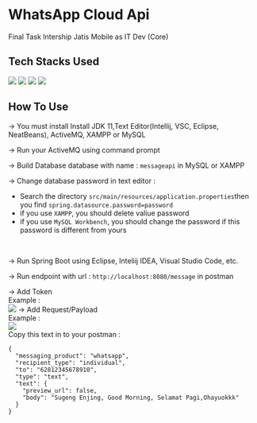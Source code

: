 # WhatsApp Cloud Api
Final Task Intership Jatis Mobile as IT Dev (Core)

## Tech Stacks Used
[![](https://img.shields.io/badge/Spring-6DB33F?style=for-the-badge&logo=spring&logoColor=white)]() [![](https://img.shields.io/badge/-ActiveMQ-red)]() [![](https://img.shields.io/badge/MySQL-005C84?style=for-the-badge&logo=mysql&logoColor=white)]() [![](https://img.shields.io/badge/Postman-FF6C37?style=for-the-badge&logo=postman&logoColor=white)]()

## How To Use
-> You must install Install JDK 11,Text Editor(Intellij, VSC, Eclipse, NeatBeans), ActiveMQ, XAMPP or MySQL

-> Run your ActiveMQ using command prompt

-> Build Database database with name : `messageapi` in MySQL or XAMPP

-> Change database password in text editor :
- Search the directory `src/main/resources/application.properties`then you find `spring.datasource.password=password`
- if you use `XAMPP`, you should delete valiue password
- if you use `MySQL Workbench`, you should change the password if this password is different from yours
<br/>

-> Run Spring Boot using Eclipse, Inteliij IDEA, Visual Studio Code, etc.<br/>

-> Run endpoint with url : `http://localhost:8080/message` in postman <br/>

-> Add Token <br/>
Example : <br/>
![](https://github.com/hafidzencis/jatis-message-api/blob/master/imggithub/add-token-postman.jpg)
-> Add Request/Payload <br/>
Example : <br/>
![](https://github.com/hafidzencis/jatis-message-api/blob/master/imggithub/post-body.jpg)<br/>
Copy this text in to your postman : <br/>
```
{
  "messaging_product": "whatsapp",
  "recipient_type": "individual",
  "to": "62812345678910",
  "type": "text",
  "text": {
    "preview_url": false,
    "body": "Sugeng Enjing, Good Morning, Selamat Pagi,Ohayuokkk"
  }
}
```




